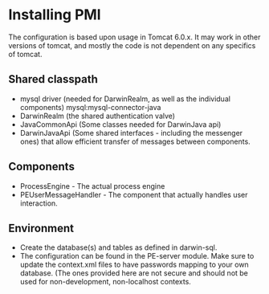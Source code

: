 # Installing PMI
The configuration is based upon usage in Tomcat 6.0.x. It may work in other versions of tomcat, and mostly the code
is not dependent on any specifics of tomcat.

## Shared classpath
- mysql driver (needed for DarwinRealm, as well as the individual components) mysql:mysql-connector-java
- DarwinRealm (the shared authentication valve)
- JavaCommonApi (Some classes needed for DarwinJava api)
- DarwinJavaApi (Some shared interfaces - including the messenger ones) that allow efficient transfer of
  messages between components.

## Components
- ProcessEngine - The actual process engine
- PEUserMessageHandler - The component that actually handles user interaction.

## Environment
- Create the database(s) and tables as defined in darwin-sql. 
- The configuration can be found in the PE-server module. Make sure to update the context.xml files to have passwords
  mapping to your own database. (The ones provided here are not secure and should not be used for non-development, 
  non-localhost contexts.